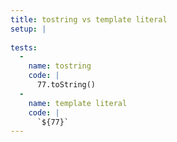 ```yaml
---
title: tostring vs template literal
setup: |
  
tests:
  -
    name: tostring
    code: |
      77.toString()
  -
    name: template literal
    code: |
      `${77}`
---
```


